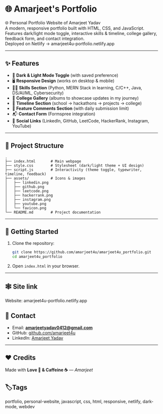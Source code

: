 # 🌐 Amarjeet's Portfolio

🌐 Personal Portfolio Website of Amarjeet Yadav  
A modern, responsive portfolio built with HTML, CSS, and JavaScript.  
Features dark/light mode toggle, interactive skills & timeline, college gallery, feedback form, and contact integration.  
Deployed on Netlify → amarjeet4u-portfolio.netlify.app

---

## ✨ Features

- 🎨 **Dark & Light Mode Toggle** (with saved preference)  
- 🖥️ **Responsive Design** (works on desktop & mobile)  
- 🧑‍💻 **Skills Section** (Python, MERN Stack in learning, C/C++, Java, DS/AI/ML, Cybersecurity)  
- 📸 **College Gallery** (albums to showcase updates in my journey)  
- 📜 **Timeline Section** (school → hackathons → projects → college)  
- 💬 **Feature Comments Section** (with daily submission limit)  
- 📬 **Contact Form** (Formspree integration)  
- 🔗 **Social Links** (LinkedIn, GitHub, LeetCode, HackerRank, Instagram, YouTube)  

---

## 📂 Project Structure

```
.
├── index.html       # Main webpage
├── style.css        # Stylesheet (dark/light theme + UI design)
├── script.js        # Interactivity (theme toggle, typewriter, timeline, feedback)
├── assets/          # Icons & images
│   ├── linkedin.png
│   ├── github.png
│   ├── leetcode.png
│   ├── hackerrank.png
│   ├── instagram.png
│   ├── youtube.png
│   └── favicon.png
└── README.md        # Project documentation
```

---

## 🚀 Getting Started

1. Clone the repository:
   ```bash
   git clone https://github.com/amarjeet4u/amarjeet4u_portfolio.git
   cd amarjeet4u_portfolio
   ```

2. Open `index.html` in your browser.

---
## 🕸️ Site link
   Website: amarjeet4u-portfolio.netlify.app

## 📧 Contact

- Email: **amarjeetyadav0412@gmail.com**  
- GitHub: [github.com/amarjeet4u](https://github.com/amarjeet4u)  
- LinkedIn: [Amarjeet Yadav](https://www.linkedin.com/in/amarjeet-yadav-948494375/)  

---

## ❤️ Credits

Made with **Love 💖 & Caffeine ☕** — *Amarjeet*

## 🏷️Tags
portfolio, personal-website, javascript, css, html, responsive, netlify, dark-mode, webdev
